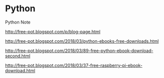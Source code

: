 # Python
Python Note




http://free-pot.blogspot.com/p/blog-page.html

http://free-pot.blogspot.com/2018/03/python-ebooks-free-downloads.html

http://free-pot.blogspot.com/2018/03/89-free-python-ebook-download-second.html

http://free-pot.blogspot.com/2018/03/37-free-raspberry-pi-ebook-download.html
